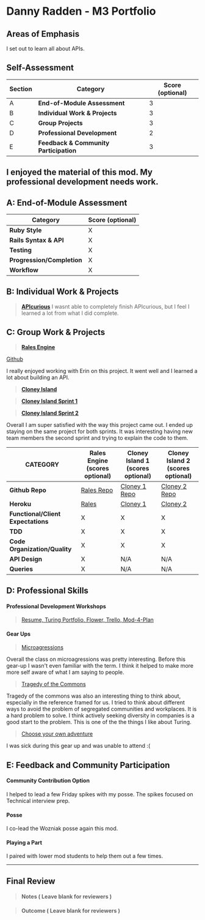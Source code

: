 # Danny Radden - M3 Portfolio

## Areas of Emphasis

I set out to learn all about APIs.

## Self-Assessment

| Section | Category | Score (optional) |
| --- | ----- | --- |
| A | **End-of-Module Assessment** | 3 |
| B | **Individual Work & Projects** | 3 |
| C | **Group Projects** | 3 |
| D | **Professional Development** | 2 |
| E | **Feedback & Community Participation** | 3 |

I enjoyed the material of this mod. My professional development needs work.
-----------------------

## A: End-of-Module Assessment

| Category | Score (optional) |
| ----- | --- |
| **Ruby Style** | X |
| **Rails Syntax & API** | X |
| **Testing** | X |
| **Progression/Completion** | X |
| **Workflow** | X |


## B: Individual Work & Projects

> **[APIcurious](https://github.com/dannyradden/APICurious)**
I wasnt able to completely finish APIcurious, but I feel I learned a lot from what I did complete.


## C: Group Work & Projects

> **[Rales Engine](http://backend.turing.io/module3/projects/rails_engine)**

[Github](https://github.com/somedayrainbows/ralesengine)

I really enjoyed working with Erin on this project. It went well and I learned a lot about building an API.

> **[Cloney Island](http://backend.turing.io/module3/projects/cloney_island/cloney_island)**

> **[Cloney Island Sprint 1](https://github.com/glassjoseph/grab_bag)**

> **[Cloney Island Sprint 2](https://github.com/stovermc/grab_bag)**

Overall I am super satisfied with the way this project came out. I ended up staying on the same project for both sprints. It was interesting having new team members the second sprint and trying to explain the code to them.

| CATEGORY | Rales Engine (scores optional) | Cloney Island 1 (scores optional) | Cloney Island 2 (scores optional) |
| --- | --- | --- | --- |
| **Github Repo** | [Rales Repo](https://) | [Cloney 1 Repo](https://) | [Cloney 2 Repo](https://) |
| **Heroku** | [Rales](https://) | [Cloney 1](https://) | [Cloney 2](https://) |
| **Functional/Client Expectations** | X | X | X |
| **TDD** | X | X | X |
| **Code Organization/Quality** | X | X | X |
| **API Design** | X | N/A | N/A |
| **Queries** | X | N/A | N/A |

## D: Professional Skills

#### **Professional Development Workshops**
> [Resume, Turing Portfolio, Flower, Trello, Mod-4-Plan](https://github.com/turingschool/career-development-curriculum/blob/master/deliverable_submissions/1701-b/danny_radden.md)

#### **Gear Ups**

> [Microagressions](https://github.com/turingschool/gear-up/blob/master/microaggressions_original.markdown)

Overall the class on microagressions was pretty interesting. Before this gear-up I wasn't even familiar with the term. I think it helped to make more more self aware of what I am saying to people.

> [Tragedy of the Commons](https://github.com/turingschool/gear-up/blob/master/tragedy_of_the_commons.markdown)

Tragedy of the commons was also an interesting thing to think about, especially in the reference framed for us. I tried to think about different ways to avoid the problem of segregated communities and workplaces. It is a hard problem to solve. I think actively seeking diversity in companies is a good start to the problem. This is one of the the things I like about Turing.

> [Choose your own adventure](https://github.com/turingschool/gear-up/)

I was sick during this gear up and was unable to attend :(


## E: Feedback and Community Participation

#### **Community Contribution Option**
I helped to lead a few Friday spikes with my posse. The spikes focused on Technical interview prep.

#### **Posse**
I co-lead the Wozniak posse again this mod.

#### **Playing a Part**
I paired with lower mod students to help them out a few times.

------------------

## Final Review

> #### Notes ( Leave blank for reviewers )

> #### Outcome ( Leave blank for reviewers )
